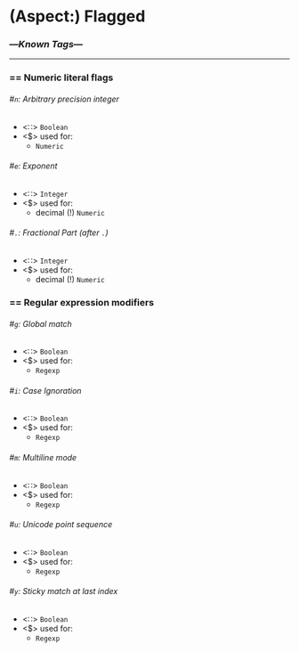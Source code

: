 # (Aspect:) Flagged
### —*Known Tags*—
---

### == Numeric literal flags

###### \#`n`: Arbitrary precision i*n*teger
+   <∷> `Boolean`
+   <$> used for:
    - `Numeric`

###### \#`e`: *E*xponent
+   <∷> `Integer`
+   <$> used for:
    - decimal (!) `Numeric`

###### \#`.`: Fractional Part (after *`.`*)
+   <∷> `Integer`
+   <$> used for:
    - decimal (!) `Numeric`


### == Regular expression modifiers

###### \#`g`: *G*lobal match
+   <∷> `Boolean`
+   <$> used for:
    - `Regexp`

###### \#`i`: Case *I*gnoration
+   <∷> `Boolean`
+   <$> used for:
    - `Regexp`

###### \#`m`: *M*ultiline mode
+   <∷> `Boolean`
+   <$> used for:
    - `Regexp`

###### \#`u`: U*ni*code point sequence
+   <∷> `Boolean`
+   <$> used for:
    - `Regexp`

###### \#`y`: Stick*y* match at last index
+   <∷> `Boolean`
+   <$> used for:
    - `Regexp`